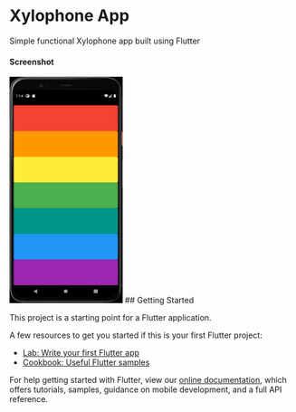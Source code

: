 <h1>Xylophone App</h1>

Simple functional Xylophone app built using Flutter
<h4>Screenshot</h4>
<img src = "Screenshots/qemu-system-x86_64_03wyBSllyc.png" width="200" height="400">
## Getting Started

This project is a starting point for a Flutter application.

A few resources to get you started if this is your first Flutter project:

- [Lab: Write your first Flutter app](https://flutter.dev/docs/get-started/codelab)
- [Cookbook: Useful Flutter samples](https://flutter.dev/docs/cookbook)

For help getting started with Flutter, view our
[online documentation](https://flutter.dev/docs), which offers tutorials,
samples, guidance on mobile development, and a full API reference.
